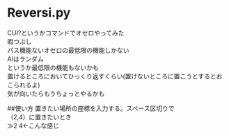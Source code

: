 # Reversi.py
CUI?というかコマンドでオセロやってみた<br>
暇つぶし<br>
パス機能ないオセロの最低限の機能しかない<br>
AIはランダム<br>
というか最低限の機能もないかも<br>
置けるところにおいてひっくり返すくらい(置けないところに置こうとするとおこられるよ)<br>
気が向いたらもうちょっとやるかも

##使い方
置きたい場所の座標を入力する。スペース区切りで<br>
（2,4）に置きたいとき<br>
≫2 4←こんな感じ
